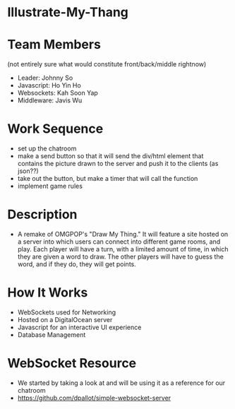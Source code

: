 # Illustrate-My-Thang

# Team Members
(not entirely sure what would constitute front/back/middle rightnow)
- Leader: Johnny So
- Javascript: Ho Yin Ho
- Websockets: Kah Soon Yap
- Middleware: Javis Wu

# Work Sequence
- set up the chatroom
- make a send button so that it will send the div/html element that contains the picture drawn to the server and push it to the clients (as json??)
- take out the button, but make a timer that will call the function
- implement game rules

# Description
- A remake of OMGPOP's "Draw My Thing." It will feature a site hosted on a server into which users can connect into different game rooms, and play. Each player will have a turn, with a limited amount of time, in which they are given a word to draw. The other players will have to guess the word, and if they do, they will get points.

# How It Works
- WebSockets used for Networking
- Hosted on a DigitalOcean server
- Javascript for an interactive UI experience
- Database Management

# WebSocket Resource
- We started by taking a look at and will be using it as a reference for our chatroom
- https://github.com/dpallot/simple-websocket-server

